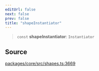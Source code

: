 ```yaml
---
editUrl: false
next: false
prev: false
title: "shapeInstantiator"
---
```


> `const` **shapeInstantiator**: `Instantiator`

## Source

[packages/core/src/shapes.ts:3669](https://github.com/dgmjs/dgmjs/blob/main/packages/core/src/shapes.ts#L3669)
